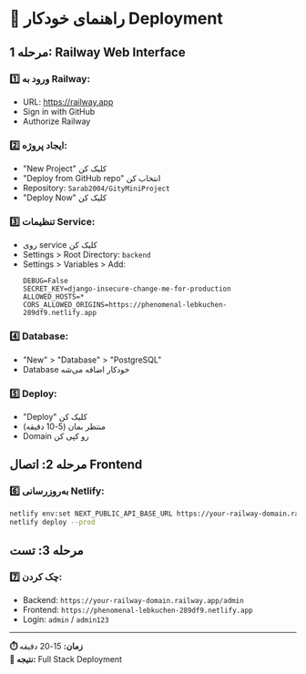 # 🤖 راهنمای خودکار Deployment

## مرحله 1: Railway Web Interface

### 1️⃣ ورود به Railway:
- URL: https://railway.app
- Sign in with GitHub
- Authorize Railway

### 2️⃣ ایجاد پروژه:
- "New Project" کلیک کن
- "Deploy from GitHub repo" انتخاب کن
- Repository: `Sarab2004/GityMiniProject`
- "Deploy Now" کلیک کن

### 3️⃣ تنظیمات Service:
- روی service کلیک کن
- Settings > Root Directory: `backend`
- Settings > Variables > Add:
  ```
  DEBUG=False
  SECRET_KEY=django-insecure-change-me-for-production
  ALLOWED_HOSTS=*
  CORS_ALLOWED_ORIGINS=https://phenomenal-lebkuchen-289df9.netlify.app
  ```

### 4️⃣ Database:
- "New" > "Database" > "PostgreSQL"
- Database خودکار اضافه می‌شه

### 5️⃣ Deploy:
- "Deploy" کلیک کن
- منتظر بمان (5-10 دقیقه)
- Domain رو کپی کن

## مرحله 2: اتصال Frontend

### 6️⃣ به‌روزرسانی Netlify:
```bash
netlify env:set NEXT_PUBLIC_API_BASE_URL https://your-railway-domain.railway.app
netlify deploy --prod
```

## مرحله 3: تست

### 7️⃣ چک کردن:
- Backend: `https://your-railway-domain.railway.app/admin`
- Frontend: `https://phenomenal-lebkuchen-289df9.netlify.app`
- Login: `admin` / `admin123`

---

**⏱️ زمان:** 15-20 دقیقه  
**🎯 نتیجه:** Full Stack Deployment
